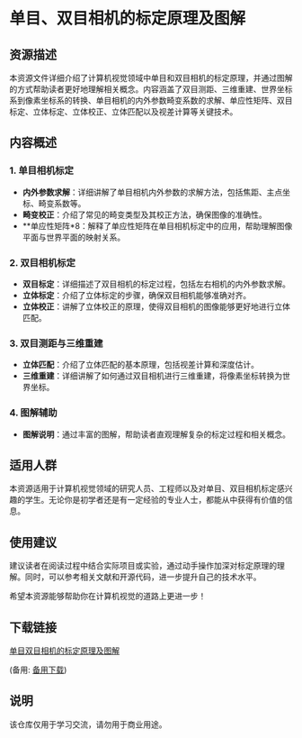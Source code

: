 # 单目、双目相机的标定原理及图解

## 资源描述

本资源文件详细介绍了计算机视觉领域中单目和双目相机的标定原理，并通过图解的方式帮助读者更好地理解相关概念。内容涵盖了双目测距、三维重建、世界坐标系到像素坐标系的转换、单目相机的内外参数畸变系数的求解、单应性矩阵、双目标定、立体标定、立体校正、立体匹配以及视差计算等关键技术。

## 内容概述

### 1. 单目相机标定
- **内外参数求解**：详细讲解了单目相机内外参数的求解方法，包括焦距、主点坐标、畸变系数等。
- **畸变校正**：介绍了常见的畸变类型及其校正方法，确保图像的准确性。
- **单应性矩阵*8：解释了单应性矩阵在单目相机标定中的应用，帮助理解图像平面与世界平面的映射关系。

### 2. 双目相机标定
- **双目标定**：详细描述了双目相机的标定过程，包括左右相机的内外参数求解。
- **立体标定**：介绍了立体标定的步骤，确保双目相机能够准确对齐。
- **立体校正**：讲解了立体校正的原理，使得双目相机的图像能够更好地进行立体匹配。

### 3. 双目测距与三维重建
- **立体匹配**：介绍了立体匹配的基本原理，包括视差计算和深度估计。
- **三维重建**：详细讲解了如何通过双目相机进行三维重建，将像素坐标转换为世界坐标。

### 4. 图解辅助
- **图解说明**：通过丰富的图解，帮助读者直观理解复杂的标定过程和相关概念。

## 适用人群

本资源适用于计算机视觉领域的研究人员、工程师以及对单目、双目相机标定感兴趣的学生。无论你是初学者还是有一定经验的专业人士，都能从中获得有价值的信息。

## 使用建议

建议读者在阅读过程中结合实际项目或实验，通过动手操作加深对标定原理的理解。同时，可以参考相关文献和开源代码，进一步提升自己的技术水平。

希望本资源能够帮助你在计算机视觉的道路上更进一步！

## 下载链接
[单目双目相机的标定原理及图解](https://pan.quark.cn/s/510b43a80f45) 

(备用: [备用下载](https://pan.baidu.com/s/1d5P9X6iEffoHslLieNAr2w?pwd=1234))

## 说明

该仓库仅用于学习交流，请勿用于商业用途。
